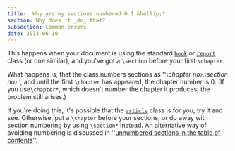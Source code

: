 ```yaml
---
title:  Why are my sections numbered 0.1 &hellip;?
section: Why does it _do_ that?
subsection: Common errors
date: 2014-06-10
---
```


This happens when your document is using the standard [`book`](https://ctan.org/pkg/book) or
[`report`](https://ctan.org/pkg/report) class (or one similar), and you've got a `\section`
before your first `\chapter`.

What happens is, that the class numbers sections as 
''&lsaquo;_chapter no_&rsaquo;.&lsaquo;_section no_&rsaquo;'', and until the first
`\chapter` has appeared, the chapter number is 0.  (If you
use`\chapter*`, which doesn't number the chapter it produces, the
problem still arises.)

If you're doing this, it's possible that the [`article`](https://ctan.org/pkg/article) class
is for you; try it and see.  Otherwise, put a `\chapter` before
your sections, or do away with section numbering by using
`\section*` instead.  An alternative way of avoiding numbering is
discussed in 
''[unnumbered sections in the table of contents](FAQ-secnumdep.md)''.

